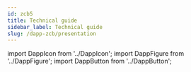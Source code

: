 ```yaml
---
id: zcb5
title: Technical guide
sidebar_label: Technical guide
slug: /dapp-zcb/presentation
---
```


import DappIcon from '../DappIcon';
import DappFigure from '../DappFigure';
import DappButton from '../DappButton';
